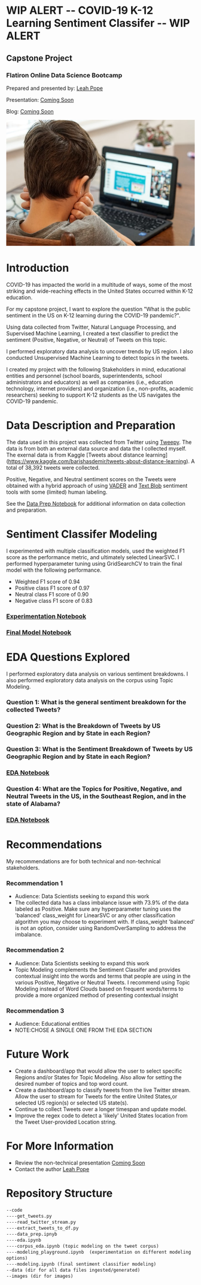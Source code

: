 
# WIP ALERT -- COVID-19 K-12 Learning Sentiment Classifer -- WIP ALERT

## Capstone Project
### Flatiron Online Data Science Bootcamp

Prepared and presented by: [Leah Pope](https://www.linkedin.com/in/leahspope/)

Presentation: [Coming Soon](CapstoneProject_LeahPope.pdf)

Blog: [Coming Soon](https://leahspope7.medium.com)

![education_during_covid_image](images/thomas-park-6MePtA9EVDA-unsplash.jpg)

# Introduction
COVID-19 has impacted the world in a multitude of ways, some of the most striking and wide-reaching effects in the United States occurred within K-12 education. 

For my capstone project, I want to explore the question "What is the public sentiment in the US on K-12 learning during the COVID-19 pandemic?".

Using data collected from Twitter, Natural Language Processing, and Supervised Machine Learning, I created a text classifier to predict the sentiment (Positive, Negative, or Neutral) of Tweets on this topic.

I performed exploratory data analysis to uncover trends by US region. I also conducted Unsupervised Machine Learning to detect topics in the tweets.

I created my project with the following Stakeholders in mind, educational entities and personnel (school boards, superintendents, school administrators and educators) as well as companies (i.e., education technology, internet providers) and organization (i.e., non-profits, academic researchers) seeking to support K-12 students as the US navigates the COVID-19 pandemic.


# Data Description and Preparation
The data used in this project was collected from Twitter using [Tweepy](https://github.com/tweepy). The data is from both an external data source and data the I collected myself.  The exernal data is from Kaggle [Tweets about distance learning] (https://www.kaggle.com/barishasdemir/tweets-about-distance-learning).  A total of 38,392 tweets were collected. 

Positive, Negative, and Neutral sentiment scores on the Tweets were obtained with a hybrid approach of using [VADER](https://github.com/cjhutto/vaderSentiment) and [Text Blob](https://github.com/sloria/textblob) sentiment tools with some (limited) human labeling. 

See the [Data Prep Notebook](./code/data_cleaning_and_eda.ipynb) for additional information on data collection and preparation. 


# Sentiment Classifer Modeling
I experimented with multiple classification models, used the weighted F1 score as the performance metric, and ultimately selected LinearSVC. I performed hyperparameter tuning using GridSearchCV to train the final model with the following performance.
* Weighted F1 score of 0.94 
* Positive class F1 score of 0.97 
* Neutral class F1 score of 0.90
* Negative class F1 score of 0.83

### [Experimentation Notebook](./code/modeling.ipynb)
### [Final Model Notebook](./code/modeling.ipynb)



# EDA Questions Explored
I performed exploratory data analysis on various sentiment breakdowns. I also performed exploratory data analysis on the corpus using Topic Modeling.

### Question 1: What is the general sentiment breakdown for the collected Tweets?
### Question 2: What is the Breakdown of Tweets by US Geographic Region and by State in each Region?
### Question 3: What is the Sentiment Breakdown of Tweets by US Geographic Region and by State in each Region?
### [EDA Notebook](./code/eda.ipynb)

### Question 4: What are the Topics for Positive, Negative, and Neutral Tweets in the US, in the Southeast Region, and in the state of Alabama?
### [EDA Notebook](./code/corpus_eda.ipynb)



# Recommendations
My recommendations are for both technical and non-technical stakeholders.

### Recommendation 1
* Audience: Data Scientists seeking to expand this work
* The collected data has a class imbalance issue with 73.9% of the data labeled as Positive. Make sure any hyperparameter tuning uses the 'balanced' class_weight for LinearSVC or any other classification algorithm you may choose to experiment with. If class_weight 'balanced' is not an option, consider using RandomOverSampling to address the imbalance.

### Recommendation 2
* Audience: Data Scientists seeking to expand this work
* Topic Modeling complements the Sentiment Classifer and provides contextual insight into the words and terms that people are using in the various Positive, Negative or Neutral Tweets.  I recommend using Topic Modeling instead of Word Clouds based on frequent words/terms to provide a more organized method of presenting contextual insight

### Recommendation 3
* Audience: Educational entities
* NOTE:CHOSE A SINGLE ONE FROM THE EDA SECTION



# Future Work
* Create a dashboard/app that would allow the user to select specific Regions and/or States for Topic Modeling. Also allow for setting the desired number of topics and top word count. 
* Create a dashboard/app to classify tweets from the live Twitter stream. Allow the user to stream for Tweets for the entire United States,or selected US region(s) or selected US state(s).
* Continue to collect Tweets over a longer timespan and update model.
* Improve the regex code to detect a 'likely' United States location from the Tweet User-provided Location string.


# For More Information
* Review the non-technical presentation [Coming Soon](CapstoneProject_LeahPope.pdf)
* Contact the author [Leah Pope](https://www.linkedin.com/in/leahspope/)


# Repository Structure
```
--code
----get_tweets.py
----read_twitter_stream.py
----extract_tweets_to_df.py
----data_prep.ipnyb
----eda.ipynb
----corpus_eda.ipynb (topic modeling on the tweet corpus)
----modeling_playground.ipynb  (experimentation on different modeling options)
----modeling.ipynb (final sentiment classifier modeling)
--data (dir for all data files ingested/generated)
--images (dir for images)
```
